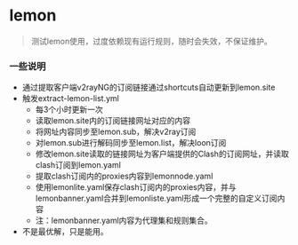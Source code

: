 # lemon  
  
> 测试lemon使用，过度依赖现有运行规则，随时会失效，不保证维护。 

### 一些说明

- 通过提取客户端v2rayNG的订阅链接通过shortcuts自动更新到lemon.site
- 触发extract-lemon-list.yml
   - 每3个小时更新一次  
   - 读取lemon.site内的订阅链接网址对应的内容
   - 将网址内容同步至lemon.sub，解决v2ray订阅
   - 对lemon.sub进行解码同步至lemon.list，解决loon订阅
   - 修改lemon.site读取的链接网址为客户端提供的Clash的订阅网址，并读取clash订阅到lemon.yaml
   - 提取clash订阅内的proxies内容到lemonnode.yaml
   - 使用lemonlite.yaml保存clash订阅内的proxies内容，并与lemonbanner.yaml合并到lemonliste.yaml形成一个完整的自定义订阅内容
   - 注：lemonbanner.yaml内容为代理集和规则集合。
-  不是最优解，只是能用。
